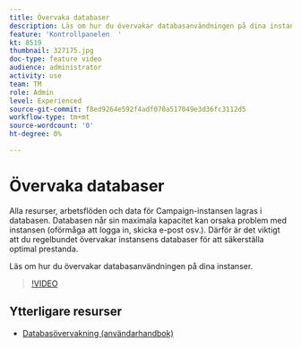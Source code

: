 ```yaml
---
title: Övervaka databaser
description: Läs om hur du övervakar databasanvändningen på dina instanser.
feature: 'Kontrollpanelen  '
kt: 8519
thumbnail: 327175.jpg
doc-type: feature video
audience: administrator
activity: use
team: TM
role: Admin
level: Experienced
source-git-commit: f8ed9264e592f4adf070a517049e3d36fc3112d5
workflow-type: tm+mt
source-wordcount: '0'
ht-degree: 0%

---
```


# Övervaka databaser

Alla resurser, arbetsflöden och data för Campaign-instansen lagras i databasen. Databasen når sin maximala kapacitet kan orsaka problem med instansen (oförmåga att logga in, skicka e-post osv.). Därför är det viktigt att du regelbundet övervakar instansens databaser för att säkerställa optimal prestanda.

Läs om hur du övervakar databasanvändningen på dina instanser.

>[!VIDEO](https://video.tv.adobe.com/v/327175?quality=12)

## Ytterligare resurser

* [Databasövervakning (användarhandbok)](https://experienceleague.adobe.com/docs/control-panel/using/performance-monitoring/database-monitoring.html?lang=sv#performance-monitoring)
